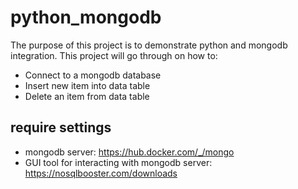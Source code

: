 # python_mongodb
The purpose of this project is to demonstrate python and mongodb integration.
This project will go through on how to:
- Connect to a mongodb database
- Insert new item into data table
- Delete an item from data table
## require settings
- mongodb server: https://hub.docker.com/_/mongo
- GUI tool for interacting with mongodb server: https://nosqlbooster.com/downloads
